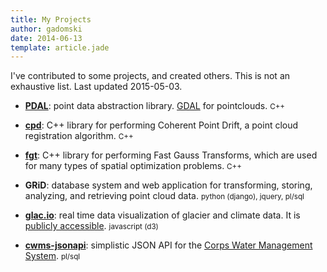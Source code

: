 ```yaml
---
title: My Projects
author: gadomski
date: 2014-06-13
template: article.jade
---
```


I've contributed to some projects, and created others.
This is not an exhaustive list.
Last updated 2015-05-03.

* [**PDAL**](https://github.com/PDAL/PDAL): point data abstraction library.
  [GDAL](http://www.gdal.org) for pointclouds.
  <small class="tomorrow-comment">C++</small>

- [**cpd**](https://github.com/gadomski/cpd): C++ library for performing Coherent Point Drift, a point cloud registration algorithm.
   <small class="tomorrow-comment">C++</small>

- [**fgt**](https://github.com/gadomski/fgt): C++ library for performing Fast Gauss Transforms, which are used for many types of spatial optimization problems.
  <small class="tomorrow-comment">C++</small>

* **GRiD**: database system and web application for transforming, storing, analyzing, and retrieving point cloud data.
  <small class="tomorrow-comment">python (django), jquery, pl/sql</small>

* [**glac.io**](https://github.com/gadomski/glac.io): real time data visualization of glacier and climate data.
  It is [publicly accessible](http://glac.io).
  <small class="tomorrow-comment">javascript (d3)</small>

* [**cwms-jsonapi**](https://github.com/gadomski/cwms-jsonapi): simplistic JSON API for the [Corps Water Management System](http://www.hec.usace.army.mil/cwms/cwms.aspx).
  <small class="tomorrow-comment">pl/sql</small>
